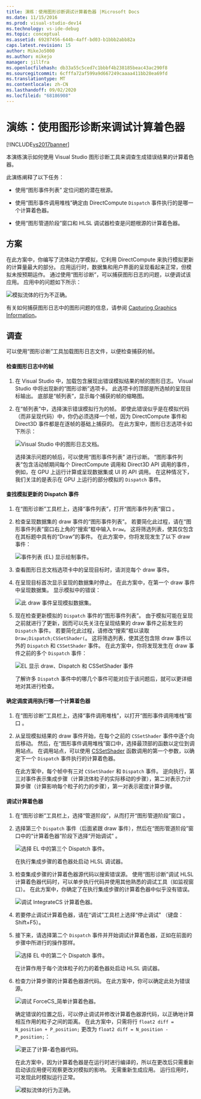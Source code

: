 ```yaml
---
title: 演练：使用图形诊断调试计算着色器 |Microsoft Docs
ms.date: 11/15/2016
ms.prod: visual-studio-dev14
ms.technology: vs-ide-debug
ms.topic: conceptual
ms.assetid: 69287456-644b-4aff-bd03-b1bbb2abb82a
caps.latest.revision: 15
author: MikeJo5000
ms.author: mikejo
manager: jillfra
ms.openlocfilehash: db33a55c5ced7c1bbbf4b238185beac43ac290f8
ms.sourcegitcommit: 6cfffa72af599a9d667249caaaa411bb28ea69fd
ms.translationtype: MT
ms.contentlocale: zh-CN
ms.lasthandoff: 09/02/2020
ms.locfileid: "68186908"
---
```

# <a name="walkthrough-using-graphics-diagnostics-to-debug-a-compute-shader"></a>演练：使用图形诊断来调试计算着色器
[!INCLUDE[vs2017banner](../includes/vs2017banner.md)]

本演练演示如何使用 Visual Studio 图形诊断工具来调查生成错误结果的计算着色器。  
  
 此演练阐释了以下任务：  
  
- 使用“图形事件列表”  定位问题的潜在根源。  
  
- 使用“图形事件调用堆栈”确定由 DirectCompute `Dispatch` 事件执行的是哪一个计算着色器。  
  
- 使用“图形管道阶段”窗口和 HLSL 调试器检查是问题根源的计算着色器。  
  
## <a name="scenario"></a>方案  
 在此方案中，你编写了流体动力学模拟，它利用 DirectCompute 来执行模拟更新的计算量最大的部分。 应用运行时，数据集和用户界面的呈现看起来正常，但模拟未按预期运作。 通过使用“图形诊断”，可以捕获图形日志的问题，以便调试该应用。 应用中的问题如下所示：  
  
 ![模拟流体的行为不正确。](../debugger/media/gfx-diag-demo-compute-shader-fluid-problem.png "gfx_diag_demo_compute_shader_fluid_problem")  
  
 有关如何捕获图形日志中的图形问题的信息，请参阅 [Capturing Graphics Information](../debugger/capturing-graphics-information.md)。  
  
## <a name="investigation"></a>调查  
 可以使用“图形诊断”工具加载图形日志文件，以便检查捕获的帧。  
  
#### <a name="to-examine-a-frame-in-a-graphics-log"></a>检查图形日志中的帧  
  
1. 在 Visual Studio 中，加载包含展现出错误模拟结果的帧的图形日志。 Visual Studio 中将出现新的“图形诊断”选项卡。 此选项卡的顶部是所选帧的呈现目标输出。 底部是“帧列表”，显示每个捕获的帧的缩略图。  
  
2. 在“帧列表”中，选择演示错误模拟行为的帧。 即使此错误似乎是在模拟代码（而非呈现代码）中，你仍必须选择一个帧，因为 DirectCompute 事件和 Direct3D 事件都是在逐帧的基础上捕获的。 在此方案中，图形日志选项卡如下所示：  
  
    ![Visual Studio 中的图形日志文档。](../debugger/media/gfx-diag-demo-compute-shader-fluid-step-1.png "gfx_diag_demo_compute_shader_fluid_step_1")  
  
   选择演示问题的帧后，可以使用“图形事件列表”  进行诊断。 “图形事件列表”包含活动帧期间每个 DirectCompute 调用和 Direct3D API 调用的事件，例如，在 GPU 上运行计算或呈现数据集或 UI 的 API 调用。 在这种情况下，我们关注的是表示在 GPU 上运行的部分模拟的 `Dispatch` 事件。  
  
#### <a name="to-find-the-dispatch-event-for-the-simulation-update"></a>查找模拟更新的 Dispatch 事件  
  
1. 在“图形诊断”工具栏上，选择“事件列表”，打开“图形事件列表”窗口  。  
  
2. 检查呈现数据集的 draw 事件的“图形事件列表”。 若要简化此过程，请在“图形事件列表”窗口右上角的“搜索”框中输入 `Draw`。 这将筛选列表，使其仅包含在其标题中具有的“Draw”的事件。 在此方案中，你将发现发生了以下 draw 事件：  
  
    ![事件列表 &#40;EL&#41; 显示绘制事件。](../debugger/media/gfx-diag-demo-compute-shader-fluid-step-2.png "gfx_diag_demo_compute_shader_fluid_step_2")  
  
3. 查看图形日志文档选项卡中的呈现目标时，请浏览每个 draw 事件。  
  
4. 在呈现目标首次显示呈现的数据集时停止。 在此方案中，在第一个 draw 事件中呈现数据集。 显示模拟中的错误：  
  
    ![此 draw 事件呈现模拟数据集。](../debugger/media/gfx-diag-demo-compute-shader-fluid-step-3.png "gfx_diag_demo_compute_shader_fluid_step_3")  
  
5. 现在检查更新模拟的 `Dispatch` 事件的“图形事件列表”。 由于模拟可能在呈现之前就进行了更新，因而可以先关注在呈现结果的 draw 事件之前发生的 `Dispatch` 事件。 若要简化此过程，请修改“搜索”框以读取 `Draw;Dispatch;CSSetShader(`。 这将筛选列表，使其还包含除 draw 事件以外的 `Dispatch` 和 `CSSetShader` 事件。 在此方案中，你将发现发生在 draw 事件之前的多个 `Dispatch` 事件：  
  
    ![EL 显示 draw、Dispatch 和 CSSetShader 事件](../debugger/media/gfx-diag-demo-compute-shader-fluid-step-4.png "gfx_diag_demo_compute_shader_fluid_step_4")  
  
   了解许多 `Dispatch` 事件中的哪几个事件可能对应于该问题后，就可以更详细地对其进行检查。  
  
#### <a name="to-determine-which-compute-shader-a-dispatch-call-executes"></a>确定调度调用执行哪一个计算着色器  
  
1. 在“图形诊断”工具栏上，选择“事件调用堆栈”，以打开“图形事件调用堆栈”窗口  。  
  
2. 从呈现模拟结果的 draw 事件开始，在每个之前的 `CSSetShader` 事件中逐个向后移动。 然后，在“图形事件调用堆栈”窗口中，选择最顶部的函数以定位到调用站点。 在调用站点，可以使用 [CSSetShader](/windows/desktop/api/d3d11/nf-d3d11-id3d11devicecontext-cssetshader) 函数调用的第一个参数，以确定下一个 `Dispatch` 事件执行的计算着色器。  
  
   在此方案中，每个帧中有三对 `CSSetShader` 和 `Dispatch` 事件。 逆向执行，第三对事件表示集成步骤（计算流体粒子的实际移动的步骤），第二对表示力计算步骤（计算影响每个粒子的力的步骤），第一对表示密度计算步骤。  
  
#### <a name="to-debug-the-compute-shader"></a>调试计算着色器  
  
1. 在“图形诊断”工具栏上，选择“管道阶段”，从而打开“图形管道阶段”窗口  。  
  
2. 选择第三个 `Dispatch` 事件（后面紧跟 draw 事件），然后在“图形管道阶段”窗口中的“计算着色器”阶段下选择“开始调试”  。  
  
    ![选择 EL 中的第三个 Dispatch 事件。](../debugger/media/gfx-diag-demo-compute-shader-fluid-step-6.png "gfx_diag_demo_compute_shader_fluid_step_6")  
  
    在执行集成步骤的着色器处启动 HLSL 调试器。  
  
3. 检查集成步骤的计算着色器源代码以搜索错误源。 使用“图形诊断”调试 HLSL 计算着色器代码时，可以单步执行代码并使用其他熟悉的调试工具（如监视窗口）。 在此方案中，你确定了在执行集成步骤的计算着色器中似乎没有错误。  
  
    ![调试 IntegrateCS 计算着色器。](../debugger/media/gfx-diag-demo-compute-shader-fluid-step-7.png "gfx_diag_demo_compute_shader_fluid_step_7")  
  
4. 若要停止调试计算着色器，请在“调试”工具栏上选择“停止调试” （键盘：Shift+F5）。  
  
5. 接下来，请选择第二个 `Dispatch` 事件并开始调试计算着色器，正如在前面的步骤中所进行的操作那样。  
  
    ![选择 EL 中的第二个 Dispatch 事件。](../debugger/media/gfx-diag-demo-compute-shader-fluid-step-8.png "gfx_diag_demo_compute_shader_fluid_step_8")  
  
    在计算作用于每个流体粒子的力的着色器处启动 HLSL 调试器。  
  
6. 检查力计算步骤的计算着色器源代码。 在此方案中，你可以确定此处为错误源。  
  
    ![调试 ForceCS&#95;简单计算着色器。](../debugger/media/gfx-diag-demo-compute-shader-fluid-step-9.png "gfx_diag_demo_compute_shader_fluid_step_9")  
  
   确定错误的位置之后，可以停止调试并修改计算着色器源代码，以正确地计算相互作用的粒子之间的距离。 在此方案中，只需将行 `float2 diff = N_position + P_position;` 更改为 `float2 diff = N_position - P_position;`：  
  
   ![更正了计算&#45;着色器代码。](../debugger/media/gfx-diag-demo-compute-shader-fluid-step-10.png "gfx_diag_demo_compute_shader_fluid_step_10")  
  
   在此方案中，因为计算着色器是在运行时进行编译的，所以在更改后只需重新启动该应用便可观察更改对模拟的影响。 无需重新生成应用。 运行应用时，可发现此时模拟运行正常。  
  
   ![模拟流体的行为正确。](../debugger/media/gfx-diag-demo-compute-shader-fluid-resolution.png "gfx_diag_demo_compute_shader_fluid_resolution")
